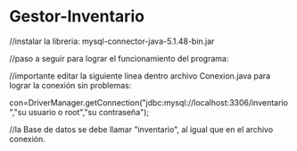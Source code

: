 # Gestor-Inventario

//instalar la libreria:
 mysql-connector-java-5.1.48-bin.jar
 
 //paso a seguir para lograr el funcionamiento del programa:
 
//importante editar la siguiente linea dentro archivo Conexion.java para lograr la conexión sin problemas:

con=DriverManager.getConnection("jdbc:mysql://localhost:3306/inventario","su usuario o root","su contraseña");

//la Base de datos se debe llamar "inventario", al igual que en el archivo conexión. 
